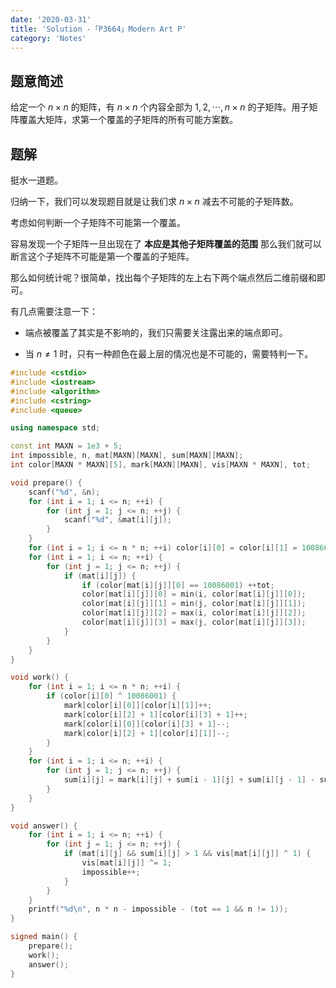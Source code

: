 ```yaml
---
date: '2020-03-31'
title: 'Solution -「P3664」Modern Art P'
category: 'Notes'
---
```


## 题意简述

给定一个 $n\times n$ 的矩阵，有 $n\times n$ 个内容全部为 $1,2,\cdots,n\times n$ 的子矩阵。用子矩阵覆盖大矩阵，求第一个覆盖的子矩阵的所有可能方案数。

## 题解

挺水一道题。

归纳一下，我们可以发现题目就是让我们求 $n\times n$ 减去不可能的子矩阵数。

考虑如何判断一个子矩阵不可能第一个覆盖。

容易发现一个子矩阵一旦出现在了 **本应是其他子矩阵覆盖的范围** 那么我们就可以断言这个子矩阵不可能是第一个覆盖的子矩阵。

那么如何统计呢？很简单，找出每个子矩阵的左上右下两个端点然后二维前缀和即可。

有几点需要注意一下：

- 端点被覆盖了其实是不影响的，我们只需要关注露出来的端点即可。

- 当 $n\neq 1$ 时，只有一种颜色在最上层的情况也是不可能的，需要特判一下。

```cpp
#include <cstdio>
#include <iostream>
#include <algorithm>
#include <cstring>
#include <queue>

using namespace std;

const int MAXN = 1e3 + 5;
int impossible, n, mat[MAXN][MAXN], sum[MAXN][MAXN];
int color[MAXN * MAXN][5], mark[MAXN][MAXN], vis[MAXN * MAXN], tot;

void prepare() {
	scanf("%d", &n);
	for (int i = 1; i <= n; ++i) {
		for (int j = 1; j <= n; ++j) {
			scanf("%d", &mat[i][j]);
		}
	}
	for (int i = 1; i <= n * n; ++i) color[i][0] = color[i][1] = 10086001;
	for (int i = 1; i <= n; ++i) {
		for (int j = 1; j <= n; ++j) {
			if (mat[i][j]) {
				if (color[mat[i][j]][0] == 10086001) ++tot;
				color[mat[i][j]][0] = min(i, color[mat[i][j]][0]);
				color[mat[i][j]][1] = min(j, color[mat[i][j]][1]);
				color[mat[i][j]][2] = max(i, color[mat[i][j]][2]);
				color[mat[i][j]][3] = max(j, color[mat[i][j]][3]);
			}
		}
	}
}

void work() {
	for (int i = 1; i <= n * n; ++i) {
		if (color[i][0] ^ 10086001) {
			mark[color[i][0]][color[i][1]]++;
			mark[color[i][2] + 1][color[i][3] + 1]++;
			mark[color[i][0]][color[i][3] + 1]--;
			mark[color[i][2] + 1][color[i][1]]--;
		}
	}
	for (int i = 1; i <= n; ++i) {
		for (int j = 1; j <= n; ++j) {
			sum[i][j] = mark[i][j] + sum[i - 1][j] + sum[i][j - 1] - sum[i - 1][j - 1];
		}
	}
}

void answer() {
	for (int i = 1; i <= n; ++i) {
		for (int j = 1; j <= n; ++j) {
			if (mat[i][j] && sum[i][j] > 1 && vis[mat[i][j]] ^ 1) {
				vis[mat[i][j]] ^= 1;
				impossible++;
			}
		}
	}
	printf("%d\n", n * n - impossible - (tot == 1 && n != 1));
}

signed main() {
	prepare();
	work();
	answer();
}
```